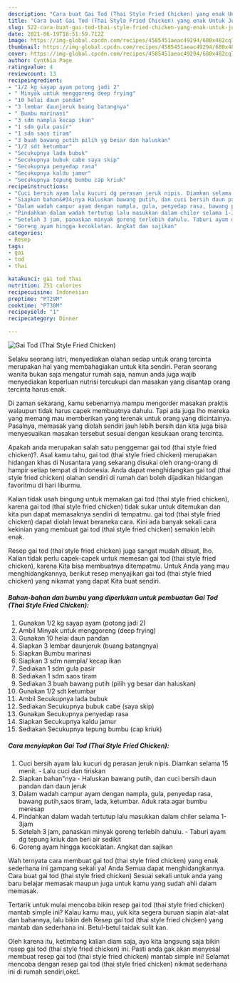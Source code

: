 ```yaml
---
description: "Cara buat Gai Tod (Thai Style Fried Chicken) yang enak Untuk Jualan"
title: "Cara buat Gai Tod (Thai Style Fried Chicken) yang enak Untuk Jualan"
slug: 522-cara-buat-gai-tod-thai-style-fried-chicken-yang-enak-untuk-jualan
date: 2021-06-19T18:51:59.712Z
image: https://img-global.cpcdn.com/recipes/4585451aeac49294/680x482cq70/gai-tod-thai-style-fried-chicken-foto-resep-utama.jpg
thumbnail: https://img-global.cpcdn.com/recipes/4585451aeac49294/680x482cq70/gai-tod-thai-style-fried-chicken-foto-resep-utama.jpg
cover: https://img-global.cpcdn.com/recipes/4585451aeac49294/680x482cq70/gai-tod-thai-style-fried-chicken-foto-resep-utama.jpg
author: Cynthia Page
ratingvalue: 4
reviewcount: 13
recipeingredient:
- "1/2 kg sayap ayam potong jadi 2"
- " Minyak untuk menggoreng deep frying"
- "10 helai daun pandan"
- "3 lembar daunjeruk buang batangnya"
- " Bumbu marinasi"
- "3 sdm nampla kecap ikan"
- "1 sdm gula pasir"
- "1 sdm saos tiram"
- "3 buah bawang putih pilih yg besar dan haluskan"
- "1/2 sdt ketumbar"
- "Secukupnya lada bubuk"
- "Secukupnya bubuk cabe saya skip"
- "Secukupnya penyedap rasa"
- "Secukupnya kaldu jamur"
- "Secukupnya tepung bumbu cap kriuk"
recipeinstructions:
- "Cuci bersih ayam lalu kucuri dg perasan jeruk nipis. Diamkan selama 15 menit. Lalu cuci dan tiriskan"
- "Siapkan bahan&#34;nya Haluskan bawang putih, dan cuci bersih daun pandan dan daun jeruk"
- "Dalam wadah campur ayam dengan nampla, gula, penyedap rasa, bawang putih,saos tiram, lada, ketumbar. Aduk rata agar bumbu meresap"
- "Pindahkan dalam wadah tertutup lalu masukkan dalam chiler selama 1-3jam"
- "Setelah 3 jam, panaskan minyak goreng terlebih dahulu. Taburi ayam dg tepung kriuk dan beri air sedikit"
- "Goreng ayam hingga kecoklatan. Angkat dan sajikan"
categories:
- Resep
tags:
- gai
- tod
- thai

katakunci: gai tod thai 
nutrition: 251 calories
recipecuisine: Indonesian
preptime: "PT29M"
cooktime: "PT30M"
recipeyield: "1"
recipecategory: Dinner

---
```



![Gai Tod (Thai Style Fried Chicken)](https://img-global.cpcdn.com/recipes/4585451aeac49294/680x482cq70/gai-tod-thai-style-fried-chicken-foto-resep-utama.jpg)

Selaku seorang istri, menyediakan olahan sedap untuk orang tercinta merupakan hal yang membahagiakan untuk kita sendiri. Peran seorang  wanita bukan saja mengatur rumah saja, namun anda juga wajib menyediakan keperluan nutrisi tercukupi dan masakan yang disantap orang tercinta harus enak.

Di zaman  sekarang, kamu sebenarnya mampu mengorder masakan praktis walaupun tidak harus capek membuatnya dahulu. Tapi ada juga lho mereka yang memang mau memberikan yang terenak untuk orang yang dicintainya. Pasalnya, memasak yang diolah sendiri jauh lebih bersih dan kita juga bisa menyesuaikan masakan tersebut sesuai dengan kesukaan orang tercinta. 



Apakah anda merupakan salah satu penggemar gai tod (thai style fried chicken)?. Asal kamu tahu, gai tod (thai style fried chicken) merupakan hidangan khas di Nusantara yang sekarang disukai oleh orang-orang di hampir setiap tempat di Indonesia. Anda dapat menghidangkan gai tod (thai style fried chicken) olahan sendiri di rumah dan boleh dijadikan hidangan favoritmu di hari liburmu.

Kalian tidak usah bingung untuk memakan gai tod (thai style fried chicken), karena gai tod (thai style fried chicken) tidak sukar untuk ditemukan dan kita pun dapat memasaknya sendiri di tempatmu. gai tod (thai style fried chicken) dapat diolah lewat beraneka cara. Kini ada banyak sekali cara kekinian yang membuat gai tod (thai style fried chicken) semakin lebih enak.

Resep gai tod (thai style fried chicken) juga sangat mudah dibuat, lho. Kalian tidak perlu capek-capek untuk memesan gai tod (thai style fried chicken), karena Kita bisa membuatnya ditempatmu. Untuk Anda yang mau menghidangkannya, berikut resep menyajikan gai tod (thai style fried chicken) yang nikamat yang dapat Kita buat sendiri.

<!--inarticleads1-->

##### Bahan-bahan dan bumbu yang diperlukan untuk pembuatan Gai Tod (Thai Style Fried Chicken):

1. Gunakan 1/2 kg sayap ayam (potong jadi 2)
1. Ambil  Minyak untuk menggoreng (deep frying)
1. Gunakan 10 helai daun pandan
1. Siapkan 3 lembar daunjeruk (buang batangnya)
1. Siapkan  Bumbu marinasi
1. Siapkan 3 sdm nampla/ kecap ikan
1. Sediakan 1 sdm gula pasir
1. Sediakan 1 sdm saos tiram
1. Sediakan 3 buah bawang putih (pilih yg besar dan haluskan)
1. Gunakan 1/2 sdt ketumbar
1. Ambil Secukupnya lada bubuk
1. Sediakan Secukupnya bubuk cabe (saya skip)
1. Gunakan Secukupnya penyedap rasa
1. Siapkan Secukupnya kaldu jamur
1. Sediakan Secukupnya tepung bumbu (cap kriuk)




<!--inarticleads2-->

##### Cara menyiapkan Gai Tod (Thai Style Fried Chicken):

1. Cuci bersih ayam lalu kucuri dg perasan jeruk nipis. Diamkan selama 15 menit. - Lalu cuci dan tiriskan
1. Siapkan bahan&#34;nya - Haluskan bawang putih, dan cuci bersih daun pandan dan daun jeruk
1. Dalam wadah campur ayam dengan nampla, gula, penyedap rasa, bawang putih,saos tiram, lada, ketumbar. Aduk rata agar bumbu meresap
1. Pindahkan dalam wadah tertutup lalu masukkan dalam chiler selama 1-3jam
1. Setelah 3 jam, panaskan minyak goreng terlebih dahulu. - Taburi ayam dg tepung kriuk dan beri air sedikit
1. Goreng ayam hingga kecoklatan. Angkat dan sajikan




Wah ternyata cara membuat gai tod (thai style fried chicken) yang enak sederhana ini gampang sekali ya! Anda Semua dapat menghidangkannya. Cara buat gai tod (thai style fried chicken) Sesuai sekali untuk anda yang baru belajar memasak maupun juga untuk kamu yang sudah ahli dalam memasak.

Tertarik untuk mulai mencoba bikin resep gai tod (thai style fried chicken) mantab simple ini? Kalau kamu mau, yuk kita segera buruan siapin alat-alat dan bahannya, lalu bikin deh Resep gai tod (thai style fried chicken) yang mantab dan sederhana ini. Betul-betul taidak sulit kan. 

Oleh karena itu, ketimbang kalian diam saja, ayo kita langsung saja bikin resep gai tod (thai style fried chicken) ini. Pasti anda gak akan menyesal membuat resep gai tod (thai style fried chicken) mantab simple ini! Selamat mencoba dengan resep gai tod (thai style fried chicken) nikmat sederhana ini di rumah sendiri,oke!.

